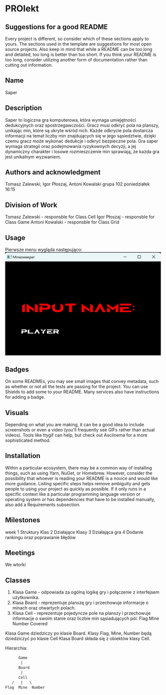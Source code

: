 # PROIekt


## Suggestions for a good README
Every project is different, so consider which of these sections apply to yours. The sections used in the template are suggestions for most open source projects. Also keep in mind that while a README can be too long and detailed, too long is better than too short. If you think your README is too long, consider utilizing another form of documentation rather than cutting out information.

## Name
Saper

## Description
Saper to logiczna gra komputerowa, która wymaga umiejętności dedukcyjnych oraz spostrzegawczości. Gracz musi odkryć pola na planszy, unikając min, które są ukryte wśród nich. Każde odkrycie pola dostarcza informacji na temat liczby min znajdujących się w jego sąsiedztwie, dzięki czemu gracz może wykonać dedukcje i odkryć bezpieczne pola. Gra saper wymaga strategii oraz podejmowania ryzykownych decyzji, a jej dynamiczny charakter i losowe rozmieszczenie min sprawiają, że każda gra jest unikalnym wyzwaniem.

## Authors and acknowledgment
Tomasz Zalewski, Igor Płoszaj, Antoni Kowalski grupa 102 poniedziałek 16:15

## Division of Work
Tomasz Zalewski - responsble for Class Cell
Igor Płoszaj - responsble for Class Game
Antoni Kowalski - responsble for Class Grid

## Usage
Pierwsze menu wygląda następująco:
![Imie gracza](Images/image1.png)

## Badges
On some READMEs, you may see small images that convey metadata, such as whether or not all the tests are passing for the project. You can use Shields to add some to your README. Many services also have instructions for adding a badge.

## Visuals
Depending on what you are making, it can be a good idea to include screenshots or even a video (you'll frequently see GIFs rather than actual videos). Tools like ttygif can help, but check out Asciinema for a more sophisticated method.

## Installation
Within a particular ecosystem, there may be a common way of installing things, such as using Yarn, NuGet, or Homebrew. However, consider the possibility that whoever is reading your README is a novice and would like more guidance. Listing specific steps helps remove ambiguity and gets people to using your project as quickly as possible. If it only runs in a specific context like a particular programming language version or operating system or has dependencies that have to be installed manually, also add a Requirements subsection.

## Milestones
week
1 Struktury Klas
2 Działające Klasy
3 Działająca gra
4 Dodanie rankingu oraz poprawianie błędów

## Meetings
We wtorki

## Classes
1. Klasa Game - odpowiada za ogólną logikę gry i połączenie z interfejsem użytkownika.
2. Klasa Board - reprezentuje planszę gry i przechowuje informacje o minach oraz otwartych polach.
3. Klasa Cell - reprezentuje pojedyncze pole na planszy i przechowuje informacje o swoim stanie oraz liczbie min sąsiadujących pól.
    Flag
    Mine
    Number
    Covered

Klasa Game dziedziczy po klasie Board.
Klasy Flag, Mine, Number będą dziedziczyć po klasie Cell
Klasa Board składa się z obiektów klasy Cell.

Hierarchia:

          Game
           |
          Board
           |
          Cell
       /   |   \
    Flag  Mine  Number
     